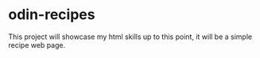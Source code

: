 # odin-recipes

This project will showcase my html skills up to this point, it will be a simple recipe web page.